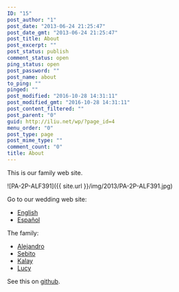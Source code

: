 ```yaml
---
ID: "15"
post_author: "1"
post_date: "2013-06-24 21:25:47"
post_date_gmt: "2013-06-24 21:25:47"
post_title: About
post_excerpt: ""
post_status: publish
comment_status: open
ping_status: open
post_password: ""
post_name: about
to_ping: ""
pinged: ""
post_modified: "2016-10-28 14:31:11"
post_modified_gmt: "2016-10-28 14:31:11"
post_content_filtered: ""
post_parent: "0"
guid: http://iliu.net/wp/?page_id=4
menu_order: "0"
post_type: page
post_mime_type: ""
comment_count: "0"
title: About
---
```


This is our family web site.

![PA-2P-ALF391]({{ site.url }}/img/2013/PA-2P-ALF391.jpg)

Go to our wedding web site:

* [English](https://wedding.iliu.net/index-en.html)
* [Espa&ntilde;ol](https://wedding.iliu.net/index-es.html)

The family:

* [Alejandro](alejandro)
* [Sebito](sebito)
* [Kalay](kalay)
* [Lucy](lucy)

See this on [github](https://github.com/iliu-net/www).
